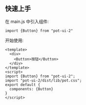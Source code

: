 ## 快速上手

在 main.js 中引入组件:

```
import {Button} from "pot-ui-2"
```

开始使用:

```
<template>
  <div>
    <Button>按钮</Button>
  </div>
</template>
<script>
import {Button} from "pot-ui-2";
import "pot-ui-2/dist/lib/pot.css";
export default {
  components: {Button}
}
</script>
```